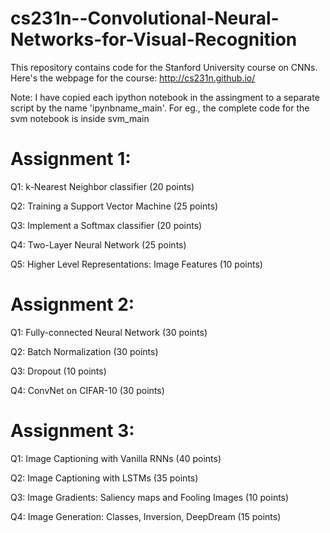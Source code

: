 # cs231n--Convolutional-Neural-Networks-for-Visual-Recognition

This repository contains code for the Stanford University course on CNNs.
Here's the webpage for the course: http://cs231n.github.io/

Note:
I have copied each ipython notebook in the assingment to a separate script by the name 'ipynbname_main'. For eg., the complete code for the svm notebook is inside svm_main

# Assignment 1:
Q1: k-Nearest Neighbor classifier (20 points)

Q2: Training a Support Vector Machine (25 points)

Q3: Implement a Softmax classifier (20 points)

Q4: Two-Layer Neural Network (25 points)

Q5: Higher Level Representations: Image Features (10 points)


# Assignment 2:
Q1: Fully-connected Neural Network (30 points)

Q2: Batch Normalization (30 points)

Q3: Dropout (10 points)

Q4: ConvNet on CIFAR-10 (30 points)


# Assignment 3:
Q1: Image Captioning with Vanilla RNNs (40 points)

Q2: Image Captioning with LSTMs (35 points)

Q3: Image Gradients: Saliency maps and Fooling Images (10 points)

Q4: Image Generation: Classes, Inversion, DeepDream (15 points)

